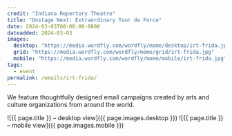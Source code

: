 ```yaml
---
credit: "Indiana Repertory Theatre"
title: "Onstage Next: Extraordinary Tour de Force"
date: 2024-03-03T00:00:00-0800
dateadded: 2024-03-03
images:
  desktop: "https://media.wordfly.com/wordfly/mome/desktop/irt-frida.jpg"
  grid: "https://media.wordfly.com/wordfly/mome/grid/irt-frida.jpg"
  mobile: "https://media.wordfly.com/wordfly/mome/mobile/irt-frida.jpg"
tags:
  - event
permalink: /emails/irt-frida/
---
```

We feature thoughtfully designed email campaigns created by arts and culture organizations from around the world.

![{{ page.title }} – desktop view]({{ page.images.desktop }})
![{{ page.title }} – mobile view]({{ page.images.mobile }})

